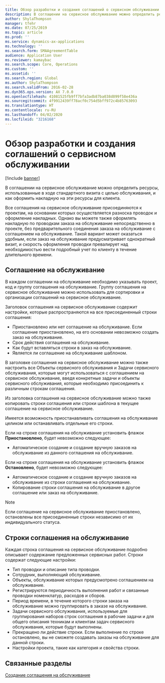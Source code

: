 ```yaml
---
title: Обзор разработки и создания соглашений о сервисном обслуживании
description: В соглашении на сервисное обслуживание можно определить ресурсы, использованные в ходе стандартного визита с целью обслуживания, и как оформить накладную на эти ресурсы для клиента.
author: ShylaThompson
manager: tfehr
ms.date: 07/25/2019
ms.topic: article
ms.prod: ''
ms.service: dynamics-ax-applications
ms.technology: ''
ms.search.form: SMAAgreementTable
audience: Application User
ms.reviewer: kamaybac
ms.search.scope: Core, Operations
ms.custom: ''
ms.assetid: ''
ms.search.region: Global
ms.author: ShylaThompson
ms.search.validFrom: 2016-02-28
ms.dyn365.ops.version: AX 7.0.0
ms.openlocfilehash: 41081525fb9ff7bfa3adb87ba038d899f58e436a
ms.sourcegitcommit: 4f9912439ff78acf0c754d5bff972c4b85763093
ms.translationtype: HT
ms.contentlocale: ru-RU
ms.lasthandoff: 04/02/2020
ms.locfileid: "3216168"
---
```

# <a name="develop-and-establish-service-agreements-overview"></a>Обзор разработки и создания соглашений о сервисном обслуживании

[!include [banner](../includes/banner.md)]

В соглашении на сервисное обслуживание можно определить ресурсы, использованные в ходе стандартного визита с целью обслуживания, и как оформить накладную на эти ресурсы для клиента.

Все соглашения на сервисное обслуживание присоединяются к проектам, на основании которых осуществляется разноска проводок и оформление накладных. Однако вы можете также оформлять накладную по проводкам заказа на обслуживание непосредственно в проекте, без предварительного соединения заказа на обслуживание с соглашением на обслуживание. Такой вариант может оказаться удобным, если заказ на обслуживание предусматривает однократный визит, и скорость оформления проводки превалирует над необходимостью вести подробный учет по клиенту в течение длительного времени.

## <a name="service-agreement"></a>Соглашение на обслуживание

В каждом соглашении на обслуживание необходимо указывать проект, код и группу соглашения на обслуживание. Группу соглашения на сервисное обслуживание можно использовать для сортировки и организации соглашений на сервисное обслуживание.

Заголовок соглашения на сервисное обслуживание содержит настройки, которые распространяются на все присоединенный строки соглашения:

-  Приостановлено или нет соглашение на обслуживание. Если соглашение приостановлено, на его основании невозможно создать заказ на обслуживание.
-  Срок действия соглашения на обслуживание.
-  Как будут вставляться строки в заказ на обслуживание.
-  Является ли соглашение на обслуживание шаблоном.

В заголовке соглашения на сервисное обслуживание можно также настроить все Объекты сервисного обслуживания и Задачи сервисного обслуживания, которые могут использоваться с соглашением на сервисное обслуживание, введя конкретные задачи и объекты сервисного обслуживания, которые необходимо присоединить к различным строкам соглашения.

Из заголовка соглашения на сервисное обслуживание можно также копировать строки соглашения или строки шаблона в текущее соглашение на сервисное обслуживание.

Имеется возможность приостанавливать соглашения на обслуживание целиком или останавливать отдельные его строки.

Если на строке соглашения на обслуживание установить флажок **Приостановлено**, будет невозможно следующее:

-    Автоматическое создание и создание вручную заказов на обслуживание из данного соглашения на обслуживание.

Если на строке соглашения на обслуживание установить флажок **Остановлено**, будет невозможно следующее:

-    Автоматическое создание и создание вручную заказов на обслуживание из строки соглашения на обслуживание.
-    Копирование строки соглашения на обслуживание в другое соглашение или заказ на обслуживание.


> [!NOTE]
> Если соглашение на сервисное обслуживание приостановлено, остановлены все присоединенные строки независимо от их индивидуального статуса.

## <a name="service-agreement-lines"></a>Строки соглашения на обслуживание

Каждая строка соглашения на сервисное обслуживание подробно описывает содержание предложенных сервисных работ. Строки содержат следующие настройки:

-  Тип проводки и описание типа проводки.
-  Сотрудник, выполняющий обслуживание.
-  Объекты, обслуживание которых предусмотрено соглашением на обслуживание.
-  Регистрируются периодичность выполнения работ и связанные проводки номенклатур, расходов и сборов.
-  Период времени, в течение которого строки заказа на обслуживание можно группировать в заказе на обслуживание.
-  Задачи сервисного обслуживания, используемые для группирования наборов строк соглашения в рабочие задачи и для общего описания техникам и клиентам задач сервисного обслуживания, которые будут выполнены.
-  Прекращено ли действие строки. Если выполнение по строке остановлено, вы не сможете создавать заказы на обслуживание для данной строки.
-  Настройки проекта, такие как категория и свойства строки.

## <a name="related-topics"></a>Связанные разделы

[Создание соглашения на обслуживание](create-service-agreements.md)
